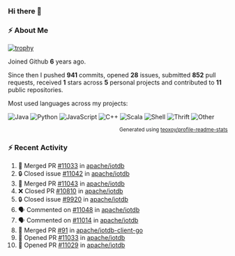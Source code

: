 ### Hi there 👋

### :zap: About Me

[![trophy](https://github-profile-trophy.vercel.app/?username=HTHou&theme=onedark)](https://github.com/ryo-ma/github-profile-trophy)
   
Joined Github **6** years ago.

Since then I pushed **941** commits, opened **28** issues, submitted **852** pull requests, received **1** stars across **5** personal projects and contributed to **11** public repositories.

Most used languages across my projects:

![Java](https://img.shields.io/static/v1?style=flat-square&label=%E2%A0%80&color=555&labelColor=%23b07219&message=Java%EF%B8%B195.4%25)
![Python](https://img.shields.io/static/v1?style=flat-square&label=%E2%A0%80&color=555&labelColor=%233572A5&message=Python%EF%B8%B11.2%25)
![JavaScript](https://img.shields.io/static/v1?style=flat-square&label=%E2%A0%80&color=555&labelColor=%23f1e05a&message=JavaScript%EF%B8%B10.7%25)
![C++](https://img.shields.io/static/v1?style=flat-square&label=%E2%A0%80&color=555&labelColor=%23f34b7d&message=C%2B%2B%EF%B8%B10.5%25)
![Scala](https://img.shields.io/static/v1?style=flat-square&label=%E2%A0%80&color=555&labelColor=%23c22d40&message=Scala%EF%B8%B10.4%25)
![Shell](https://img.shields.io/static/v1?style=flat-square&label=%E2%A0%80&color=555&labelColor=%2389e051&message=Shell%EF%B8%B10.3%25)
![Thrift](https://img.shields.io/static/v1?style=flat-square&label=%E2%A0%80&color=555&labelColor=%23D12127&message=Thrift%EF%B8%B10.3%25)
![Other](https://img.shields.io/static/v1?style=flat-square&label=%E2%A0%80&color=555&labelColor=%23ededed&message=Other%EF%B8%B10.8%25)

<p align="right"><sub>Generated using <a href="https://github.com/marketplace/actions/profile-readme-stats">teoxoy/profile-readme-stats</a></sub></p>


<!--![](https://github.com/HTHou/HTHou/blob/output/github-contribution-grid-snake.svg)-->

<!--![Haonan Hou's github stats](https://github-readme-stats.vercel.app/api?username=HTHou&count_private=true&show_icons=true&theme=onedark)-->

<!--![Haonan Hou's wakatime stats](https://github-readme-stats.vercel.app/api/wakatime?username=HTHou&layout=compact&theme=onedark)-->

<!--![Top Langs](https://github-readme-stats.vercel.app/api/top-langs/?username=HTHou&theme=onedark&layout=compact)-->

### :zap: Recent Activity
<!--START_SECTION:activity-->
1. 🎉 Merged PR [#11033](https://github.com/apache/iotdb/pull/11033) in [apache/iotdb](https://github.com/apache/iotdb)
2. 🔒 Closed issue [#11042](https://github.com/apache/iotdb/issues/11042) in [apache/iotdb](https://github.com/apache/iotdb)
3. 🎉 Merged PR [#11043](https://github.com/apache/iotdb/pull/11043) in [apache/iotdb](https://github.com/apache/iotdb)
4. ❌ Closed PR [#10810](https://github.com/apache/iotdb/pull/10810) in [apache/iotdb](https://github.com/apache/iotdb)
5. 🔒 Closed issue [#9920](https://github.com/apache/iotdb/issues/9920) in [apache/iotdb](https://github.com/apache/iotdb)
6. 🗣 Commented on [#11048](https://github.com/apache/iotdb/issues/11048#issuecomment-1707529707) in [apache/iotdb](https://github.com/apache/iotdb)
7. 🗣 Commented on [#11014](https://github.com/apache/iotdb/issues/11014#issuecomment-1705867657) in [apache/iotdb](https://github.com/apache/iotdb)
8. 🎉 Merged PR [#91](https://github.com/apache/iotdb-client-go/pull/91) in [apache/iotdb-client-go](https://github.com/apache/iotdb-client-go)
9. 💪 Opened PR [#11033](https://github.com/apache/iotdb/pull/11033) in [apache/iotdb](https://github.com/apache/iotdb)
10. 💪 Opened PR [#11029](https://github.com/apache/iotdb/pull/11029) in [apache/iotdb](https://github.com/apache/iotdb)
<!--END_SECTION:activity-->

<!--
**HTHou/HTHou** is a ✨ _special_ ✨ repository because its `README.md` (this file) appears on your GitHub profile.

Here are some ideas to get you started:

- 🔭 I’m currently working on ...
- 🌱 I’m currently learning ...
- 👯 I’m looking to collaborate on ...
- 🤔 I’m looking for help with ...
- 💬 Ask me about ...
- 📫 How to reach me: ...
- 😄 Pronouns: ...
- ⚡ Fun fact: ...
-->

